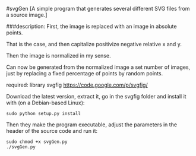 #svgGen 
[A simple program that generates several different SVG files from a source image.]
  
  
###description:
First, the image is replaced with an image in absolute points.

That is the case, and then capitalize positivize negative relative x and y.

Then the image is normalized in my sense.

Can now be generated from the normalized image a set number of images, just by replacing a fixed percentage of points by random points.



required: library svgfig https://code.google.com/p/svgfig/

Download the latest version, extract it, go in the svgfig folder and install it with (on a Debian-based Linux):

	sudo python setup.py install

Then they make the program executable, adjust the parameters in the header of the source code and run it:

	sudo chmod +x svgGen.py
	./svgGen.py